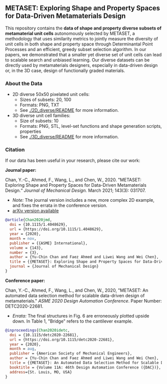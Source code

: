 ## METASET: Exploring Shape and Property Spaces for Data-Driven Metamaterials Design

This repository contains the **data of shape and property diverse subsets of metamaterial unit cells** autonomously selected by METASET, a methodology that uses similarity metrics to jointly measure the diversity of unit cells in both shape and property space through Determinantal Point Processes and an efficient, greedy subset selection algorithm. In our papers, we demonstrated that a smaller yet diverse set of unit cells can lead to scalable search and unbiased learning. Our diverse datasets can be directly used by metamaterials designers, especially in data-driven design or, in the 3D case, design of functionally graded materials.

### About the Data
- 2D diverse 50x50 pixelated unit cells:
  - Sizes of subsets: 20, 100
  - Formats: PNG, TXT
  - See [./2D_diverse/README](https://github.com/lychan110/metaset/tree/master/2D_diverse) for more information.
- 3D diverse unit cell families:
  - Size of subsets: 10
  - Formats: PNG, STL, level-set functions and shape generation scripts, properties
  - See [./3D_diverse/README](https://github.com/lychan110/metaset/tree/master/3D_diverse) for more information.

### Citation
If our data has been useful in your research, please cite our work:

**Journal paper:**

Chan, Y.-C., Ahmed, F., Wang, L., and Chen, W., 2020. "METASET: Exploring Shape and Property Spaces for Data-Driven Metamaterials Design.“  _Journal of Mechanical Design._ March 2021; 143(3): 031707.

- _Note:_ The journal version includes a new, more complex 2D example, and fixes the errata in the conference version.
- [arXiv version available](https://arxiv.org/abs/2006.02142)

```BibTeX
@article{Chan2020jmd,
  doi = {10.1115/1.4048629},
  url = {https://doi.org/10.1115/1.4048629},
  year = {2020},
  month = nov,
  publisher = {{ASME} International},
  volume = {143},
  number = {3},
  author = {Yu-Chin Chan and Faez Ahmed and Liwei Wang and Wei Chen},
  title = {{METASET}: Exploring Shape and Property Spaces for Data-Driven Metamaterials Design},
  journal = {Journal of Mechanical Design}
}
```

**Conference paper:**

Chan, Y.-C., Ahmed, F., Wang, L., and Chen, W., 2020, "METASET: An automated data selection method for scalable data-driven design of metamaterials." _ASME 2020 Design Automation Conference_. Paper Number: DETC2020-22681.

- _Errata:_ The final structures in Fig. 6 are erroneously plotted upside down. In Table 1, "Bridge" refers to the cantilever example.

```BibTeX
@inproceedings{Chan2020idetc,
  doi = {10.1115/detc2020-22681},
  url = {https://doi.org/10.1115/detc2020-22681},
  year = {2020},
  month = aug,
  publisher = {American Society of Mechanical Engineers},
  author = {Yu-Chin Chan and Faez Ahmed and Liwei Wang and Wei Chen},
  title = {{METASET}: An Automated Data Selection Method for Scalable Data-Driven Design of Metamaterials},
  booktitle = {Volume 11A: 46th Design Automation Conference ({DAC})},
  address={St. Louis, MO, USA}
}
```
